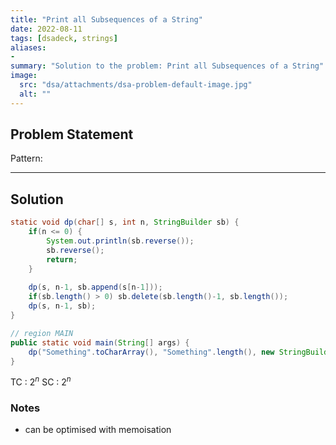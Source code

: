 ```yaml
---
title: "Print all Subsequences of a String"
date: 2022-08-11
tags: [dsadeck, strings]
aliases:
- 
summary: "Solution to the problem: Print all Subsequences of a String"
image:
  src: "dsa/attachments/dsa-problem-default-image.jpg"
  alt: ""
---
```


## Problem Statement


Pattern: 

---

## Solution
``` java
static void dp(char[] s, int n, StringBuilder sb) {
	if(n <= 0) {
		System.out.println(sb.reverse());
		sb.reverse();
		return;
	}
	
	dp(s, n-1, sb.append(s[n-1]));
	if(sb.length() > 0) sb.delete(sb.length()-1, sb.length());
	dp(s, n-1, sb);
}

// region MAIN
public static void main(String[] args) {
	dp("Something".toCharArray(), "Something".length(), new StringBuilder());
}
```
TC : $2^n$
SC : $2^n$


### Notes
- can be optimised with memoisation




